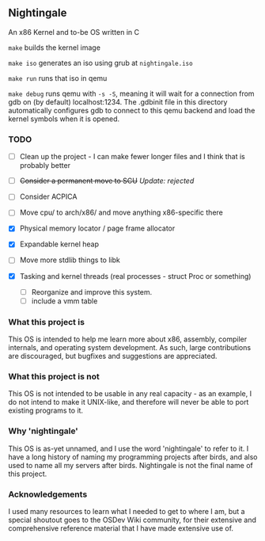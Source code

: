 ## Nightingale

An x86 Kernel and to-be OS written in C

`make` builds the kernel image

`make iso` generates an iso using grub at `nightingale.iso`

`make run` runs that iso in qemu

`make debug` runs qemu with `-s -S`, meaning it will wait for a connection from gdb on (by default) localhost:1234.
The .gdbinit file in this directory automatically configures gdb to connect to this qemu backend and load the kernel symbols when it is opened.

### TODO

- [ ] Clean up the project - I can make fewer longer files and I think that is probably better
- [ ] ~~Consider a permanent move to SCU~~ *Update: rejected*
- [ ] Consider ACPICA


- [ ] Move cpu/ to arch/x86/ and move anything x86-specific there
- [X] Physical memory locator / page frame allocator
- [X] Expandable kernel heap
- [ ] Move more stdlib things to libk
- [X] Tasking and kernel threads (real processes - struct Proc or something)
  - [ ] Reorganize and improve this system.
  - [ ] include a vmm table

### What this project is

This OS is intended to help me learn more about x86, assembly, compiler internals, and operating system development.  As such, large contributions are discouraged, but bugfixes and suggestions are appreciated.

### What this project is not

This OS is not intended to be usable in any real capacity - as an example, I do not intend to make it UNIX-like, and therefore will never be able to port existing programs to it.

### Why 'nightingale'

This OS is as-yet unnamed, and I use the word 'nightingale' to refer to it.  I have a long history of naming my programming projects after birds, and also used to name all my servers after birds.  Nightingale is not the final name of this project.

### Acknowledgements

I used many resources to learn what I needed to get to where I am, but a special shoutout goes to the OSDev Wiki community, for their extensive and comprehensive reference material that I have made extensive use of.

